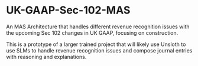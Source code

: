# UK-GAAP-Sec-102-MAS
An MAS Architecture that handles different revenue recognition issues with the upcoming Sec 102 changes in UK GAAP, focusing on construction.

This is a prototype of a larger trained project that will likely use Unsloth to use SLMs to handle revenue recognition issues and compose journal entries with reasoning and explanations.
